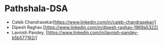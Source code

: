 # Pathshala-DSA

- Caleb Chandrasekar[https://www.linkedin.com/in/caleb-chandrasekar/]
- Dipesh Raghav.[https://www.linkedin.com/in/dipesh-raghav-1969a5322]
- Lavnish Pandey, [https://www.linkedin.com/in/lavnish-pandey-b5b577162/]
